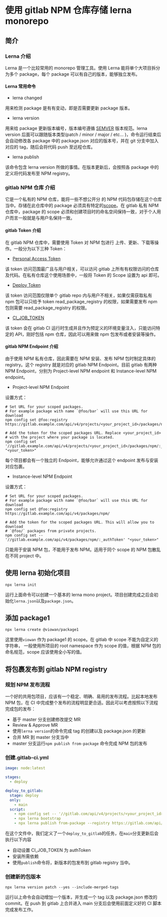 # 使用 gitlab NPM 仓库存储 lerna monorepo

## 简介

### Lerna 介绍

Lerna 是一个比较常用的 monorepo 管理工具。使用 Lerna 能将单个大项目拆分为多个 package，每个 package 可以有自己的版本，能够独立发布。

#### Lerna 常用命令

- lerna changed

用来检测 package 是有有变动，即是否需要更新 package 版本。

- lerna version

用来给 package 更新版本编号，版本编号遵循 [SEMVER](https://semver.org/) 版本规范。lerna version 后面可以跟随版本类型(patch / minor / major / etc... )，命令运行结束后会自动修改各 package 中的 package.json 对应的版本号，并在 git 分支中加入 对应的 tag，随后会将代码 push 至远程仓库。

- lerna publish

该命令包含 lerna version 所做的事情。在版本更新后，会按照各 package 中的定义将代码发布至 NPM registry。

### gitlab NPM 仓库 介绍

它是一个私有的 NPM 仓库，能将一些不想公开分 的 NPM 代码包存储在这个仓库当中。存储在此仓库中的 package 必须具有特定的[scope](https://docs.npmjs.com/cli/v6/using-npm/scope)。在 gitlab 私有 NPM 仓库中，package 的 scope 必须和创建项目时的命名空间保持一致，对于个人用户而言一般就是与用户名保持一致。

#### gitlab Token 介绍

在 gitlab NPM 仓库中，需要使用 Token 对 NPM 包进行 上传、更新、下载等操作。一般分为以下三种 Token：

- [Personal Access Token](https://docs.gitlab.com/ee/user/profile/personal_access_tokens.html)

该 token 访问范围最广且与用户相关，可以访问 gitlab 上所有有权限访问的仓库及代码。在私有仓库这个使用场景中，一般将 Token 的 Scope 设置为 api 即可。

- [Deploy Token](https://docs.gitlab.com/ee/user/project/deploy_tokens/index.html)

该 token 访问范围仅限单个 gitlab repo 内与用户不相关，如果仅需获取私有 npm 包可以只给予 token read_package_registry 的权限，如果需要发布 npm 包则需要 read_package_registry 的权限。

- [CI_JOB_TOKEN](https://docs.gitlab.com/ee/api/README.html#gitlab-ci-job-token)

该 token 会在 gitlab CI 运行时生成并且作为预定义的环境变量注入，只能访问特定的 API，刚好包括 npm 仓库，因此可以用来做 npm 包发布或者安装等操作。

#### gitlab NPM Endpoint 介绍

由于使用 NPM 私有仓库，因此需要在 NPM 安装、发布 NPM 包时制定具体的 registry。这个 registry 就是对应的 gitlab NPM Endpoint。目前 gitlab 有两种 NPM Endpoint，分别为 Project-level NPM endpoint 和 Instance-level NPM endpoint。

- Project-level NPM Endpoint

设置方式：

```shell
# Set URL for your scoped packages.
# For example package with name `@foo/bar` will use this URL for download
npm config set @foo:registry https://gitlab.example.com/api/v4/projects/<your_project_id>/packages/npm/

# Add the token for the scoped packages URL. Replace <your_project_id>
# with the project where your package is located.
npm config set '//gitlab.example.com/api/v4/projects/<your_project_id>/packages/npm/:_authToken' "<your_token>"
```

每个项目都会有一个独立的 Endpoint，能够允许通过这个 endpoint 发布与安装对应包裹。

- Instance-level NPM Endpoint

设置方式：

```shell
# Set URL for your scoped packages.
# For example package with name `@foo/bar` will use this URL for download
npm config set @foo:registry https://gitlab.example.com/api/v4/packages/npm/

# Add the token for the scoped packages URL. This will allow you to download
# `@foo/` packages from private projects.
npm config set -- '//gitlab.example.com/api/v4/packages/npm/:_authToken' "<your_token>"
```

只能用于安装 NPM 包，不能用于发布 NPM。适用于同个 scope 的 NPM 包散乱在不同 project 中。

## 使用 lerna 初始化项目

```
npx lerna init
```

运行上面命令可以创建一个基本的 lerna mono project。项目创建完成之后会初始化`lerna.json`以及`package.json`。

## 添加 package1

```
npx lerna create @viowan/package1
```

这里使用`viowan` 作为 package1 的 scope。在 gitlab 中 scope 不能为自定义的字符串， 一般使用所项目的 root namespace 作为 scope 的值，根据 NPM 包的命名规范，scope 应该使用全小写的值。

## 将包裹发布到 gitlab NPM registry

### 规划 NPM 发布流程

一个好的共用包项目，应该有一个稳定、明确、易用的发布流程。比起本地发布 NPM 包，在 CI 中完成整个发布的流程明显更合适。因此可以考虑按照以下流程完成包的发布：

- 基于 master 分支创建修改提交 MR
- Review & Approve MR
- 使用`lerna version`的命令完成 tag 的创建以及 package.json 的更新
- 合并 MR 到 master 分支当中
- master 分支运行`npm publish from-package` 命令完成 NPM 包的发布

### 创建.gitlab-ci.yml

```yaml
image: node:latest

stages:
  - deploy

deploy_to_gitlab:
  stage: deploy
  only:
    - main
  script:
    - npm config set -- '//gitlab.com/api/v4/projects/<your_project_id>/packages/npm/:_authToken' "${CI_JOB_TOKEN}"
    - npx lerna bootstrap
    - npx lerna publish from-package --registry https://gitlab.com/api/v4/projects/<your_project_id>/packages/npm/ --yes
```

在这个文件中，我们定义了一个`deploy_to_gitlab`的任务，在`main`分支更新后会执行以下内容

- 自动设置 CI_JOB_TOKEN 为 authToken
- 安装所需依赖
- 使用`publish`命令将，新版本的包发布到 gitlab registry 当中。

### 创建新的包版本

```
npx lerna version patch --yes --include-merged-tags
```

运行以上命令会自动增加一个版本，并生成一个 tag 以及 package.json 修改的 commit。在 push 到 gitlab 上合并进入 main 分支后会使用前面定义好的 CI 脚本完成发布工作。
